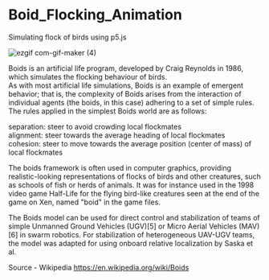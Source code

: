# Boid_Flocking_Animation
Simulating flock of birds using p5.js 

![ezgif com-gif-maker (4)](https://user-images.githubusercontent.com/77375933/152075089-c2bd4c04-b515-4d5d-a8ab-558448e4a637.gif)

Boids is an artificial life program, developed by Craig Reynolds in 1986, which simulates the flocking behaviour of birds. \
As with most artificial life simulations, Boids is an example of emergent behavior; that is, the complexity of Boids arises from the interaction of individual agents (the boids, in this case) adhering to a set of simple rules. The rules applied in the simplest Boids world are as follows:

separation: steer to avoid crowding local flockmates\
alignment: steer towards the average heading of local flockmates\
cohesion: steer to move towards the average position (center of mass) of local flockmates

The boids framework is often used in computer graphics, providing realistic-looking representations of flocks of birds and other creatures, such as schools of fish or herds of animals. It was for instance used in the 1998 video game Half-Life for the flying bird-like creatures seen at the end of the game on Xen, named "boid" in the game files.

The Boids model can be used for direct control and stabilization of teams of simple Unmanned Ground Vehicles (UGV)[5] or Micro Aerial Vehicles (MAV)[6] in swarm robotics. For stabilization of heterogeneous UAV-UGV teams, the model was adapted for using onboard relative localization by Saska et al.

Source - Wikipedia https://en.wikipedia.org/wiki/Boids
